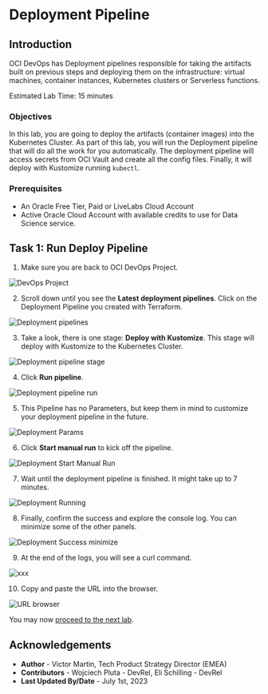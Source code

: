 # Deployment Pipeline

## Introduction

OCI DevOps has Deployment pipelines responsible for taking the artifacts built on previous steps and deploying them on the infrastructure: virtual machines, container instances, Kubernetes clusters or Serverless functions.

Estimated Lab Time: 15 minutes

### Objectives

In this lab, you are going to deploy the artifacts (container images) into the Kubernetes Cluster. As part of this lab, you will run the Deployment pipeline that will do all the work for you automatically. The deployment pipeline will access secrets from OCI Vault and create all the config files. Finally, it will deploy with Kustomize running `kubectl`.

### Prerequisites

* An Oracle Free Tier, Paid or LiveLabs Cloud Account
* Active Oracle Cloud Account with available credits to use for Data Science service.

## Task 1: Run Deploy Pipeline

1. Make sure you are back to OCI DevOps Project.
  
  ![DevOps Project](images/devops-project.png)

2. Scroll down until you see the **Latest deployment pipelines**. Click on the Deployment Pipeline you created with Terraform.

  ![Deployment pipelines](images/deployment-pipelines.png)

3. Take a look, there is one stage: **Deploy with Kustomize**. This stage will deploy with Kustomize to the Kubernetes Cluster.

  ![Deployment pipeline stage](images/deployment-stage.png)

4. Click **Run pipeline**.

  ![Deployment pipeline run](images/deployment-run-button.png)

5. This Pipeline has no Parameters, but keep them in mind to customize your deployment pipeline in the future.

  ![Deployment Params](images/deployment-params.png)

6. Click **Start manual run** to kick off the pipeline.

  ![Deployment Start Manual Run](images/deployment-start-manual-run.png)

7. Wait until the deployment pipeline is finished. It might take up to 7 minutes.

  ![Deployment Running](images/deployment-running.png)

8. Finally, confirm the success and explore the console log. You can minimize some of the other panels.

  ![Deployment Success minimize](images/deployment-success-minimize.png)

9. At the end of the logs, you will see a curl command.

  ![xxx](images/deployment-run-curl.png)

10.  Copy and paste the URL into the browser.

  ![URL browser](images/url-browser.png)

You may now [proceed to the next lab](#next).

## Acknowledgements

* **Author** - Victor Martin, Tech Product Strategy Director (EMEA)
* **Contributors** - Wojciech Pluta - DevRel, Eli Schilling - DevRel
* **Last Updated By/Date** - July 1st, 2023
